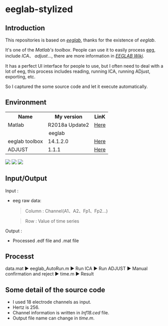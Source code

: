 # eeglab-stylized
## Introduction
This repositories is based on [*eeglab*](https://github.com/sccn/eeglab), thanks for the existence of *eeglab*.

It's one of the *Matlab's toolbox*. People can use it to easily process [eeg](https://en.wikipedia.org/wiki/Electroencephalography), include *ICA*、 *adjust*..., there are more information in [*EEGLAB Wiki*](https://sccn.ucsd.edu/wiki/EEGLAB).

It has a perfect UI interface for people to use, but I often need to deal with a lot of eeg, this process includes reading, running ICA, running ADjust, exporting, etc. 

So I captured the some source code and let it execute automatically.

## Environment
<escape>
  <table>
  <tr>
    <th>Name</th>
    <th>My version</th>
    <th>LinK</th>
  </tr>
  <tr>
    <td>Matlab</td>
    <td>R2018a Update2</td>
    <td><a href="https://www.mathworks.com/products/matlab.html)" target="_blank" title="mathworks">Here</a></td>
  </tr>
  <tr>
    <td colspan="3" align="center">eeglab</td>
  </tr>
  <tr>
    <td>eeglab toolbox</td>
    <td>14.1.2.0 </td>
    <td><a href="https://sccn.ucsd.edu/eeglab/download.php)" target="_blank" title="eeglab toolbox">Here</a></td>
  </tr>
  <tr>
    <td>ADJUST</td>
    <td>1.1.1</td>
    <td><a href="https://www.nitrc.org/projects/adjust/)" target="_blank" title="ADJUST">Here</a></td>
  </tr>
</table>
</escape>

![](https://img.shields.io/badge/Matlab-R2018a%20Update2-orange) ![](https://img.shields.io/badge/eeglab%20toolbox-14.1.2.0-green) ![](https://img.shields.io/badge/ADJUST-1.1.1-blue)

## Input/Output
Input :
* eeg raw data:
  > Column : Channel(A1、A2、Fp1、Fp2...)
  
  > Row : Value of time series
  
Output :
* Processed .edf file and .mat file

## Processt
data.mat ▶ eeglab_AutoRun.m ▶ Run ICA ▶ Run ADJUST ▶ Manual confirmation and reject ▶ time.m ▶ Result

## Some detail of the source code
* I used 18 electrode channels as input.
* Hertz is 256.
* Channel information is written in *Inf18.ced* file.
* Output file name can change in *time.m*.
